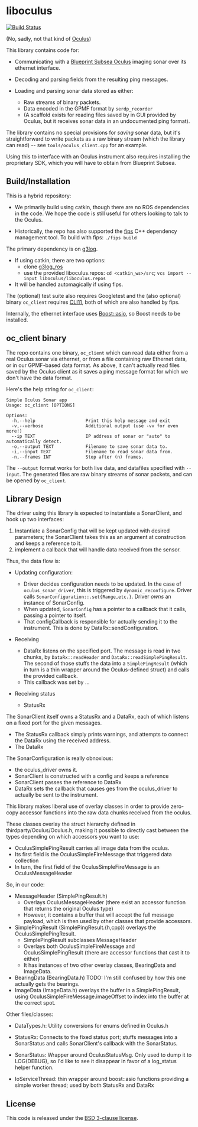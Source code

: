
# liboculus

[![Build Status](https://github.drone.camhd.science/api/badges/apl-ocean-engineering/liboculus/status.svg)](https://github.drone.camhd.science/apl-ocean-engineering/liboculus)

(No, sadly, not that kind of [Oculus](https://www.oculus.com/))

This library contains code for:

  - Communicating with a [Blueprint Subsea Oculus](https://www.blueprintsubsea.com/oculus/index.php) imaging sonar over
    its ethernet interface.

  - Decoding and parsing fields from the resulting ping messages.

  - Loading and parsing sonar data stored as either:
    - Raw streams of binary packets.
    - Data encoded in the GPMF format by `serdp_recorder`
    - (A scaffold exists for reading files saved by in GUI provided by Oculus,
      but it receives sonar data in an undocumented ping format).

The library contains no special provisions for _saving_ sonar data,
but it's straightforward to write packets as a raw binary stream
(which the library can read) -- see `tools/oculus_client.cpp` for an example.

Using this to interface with an Oculus instrument also requires installing the proprietary SDK, which you will have to obtain from Blueprint Subsea.

## Build/Installation

This is a hybrid repository:

* We primarily build using catkin, though there are no ROS dependencies in the code. We hope the code is still useful for others looking to talk to the Oculus.

* Historically, the repo has also supported the [fips](http://floooh.github.io/fips/) C++ dependency management tool. To build with fips: `./fips build`

The primary dependency is on [g3log](https://github.com/KjellKod/g3log).
* If using catkin, there are two options:
  * clone [g3log_ros](https://gitlab.com/apl-ocean-engineering/g3log_ros)
  * use the provided liboculus.repos: `cd <catkin_ws>/src`; `vcs import --input liboculus/liboculus.repos`
* It will be handled automagically if using fips.

The (optional) test suite also requires Googletest and the (also optional)
binary `oc_client` requires [CLI11](https://github.com/CLIUtils/CLI11),
both of which are also handled by fips.

Internally, the ethernet interface uses
[Boost::asio](https://www.boost.org/doc/libs/1_66_0/doc/html/boost_asio.html),
so Boost needs to be installed.



## oc_client binary

The repo contains one binary, `oc_client` which can read data either from a
real Oculus sonar via ethernet, or from a file containing raw Ethernet
data, or in our GPMF-based data format.   As above, it can't actually read
files saved by the Oculus client as it saves a ping message format for which
we don't have the data format.

Here's the help string for `oc_client`:

    Simple Oculus Sonar app
    Usage: oc_client [OPTIONS]

    Options:
      -h,--help                   Print this help message and exit
      -v,--verbose                Additional output (use -vv for even more!)
      --ip TEXT                   IP address of sonar or "auto" to automatically detect.
      -o,--output TEXT            Filename to save sonar data to.
      -i,--input TEXT             Filename to read sonar data from.
      -n,--frames INT             Stop after (n) frames.


The `--output` format works for both live data, and datafiles
specified with `--input`.  The generated files are raw binary
streams of sonar packets, and can be opened by `oc_client`.

## Library Design

The driver using this library is expected to instantiate a SonarClient, and hook up two interfaces:
1. Instantiate a SonarConfig that will be kept updated with desired parameters; the SonarClient takes this as an argument at construction and keeps a reference to it.
1. implement a callback that will handle data received from the sensor.

Thus, the data flow is:
* Updating configuration:
  - Driver decides configuration needs to be updated. In the case of `oculus_sonar_driver`, this is triggered by `dynamic_reconfigure`. Driver calls `SonarConfiguration::.set{Range,etc.}`. Driver *owns* an instance of SonarConfig.
  - When updated, `SonarConfig` has a pointer to a callback that it calls, passing a pointer to itself.
  - That configCallback is responsible for actually sending it to the instrument. This is done by DataRx::sendConfiguration.
* Receiving
  - DataRx listens on the specified port. The message is read in two chunks, by `DataRx::readHeader` and `DataRx::readSimplePingResult`. The second of those stuffs the data into a `SimplePingResult` (which in turn is a thin wrapper around the Oculus-defined struct) and calls the provided callback.
  - This callback was set by ...

* Receiving status
  - StatusRx

The SonarClient itself owns a StatusRx and a DataRx, each of which listens on a fixed port for the given messages.
* The StatusRx callback simply prints warnings, and attempts to connect the DataRx using the received address.
* The DataRx


The SonarConfiguration is really obnoxious:
* the oculus_driver owns it.
* SonarClient is constructed with a config and keeps a reference
* SonarClient passes the reference to DataRx
* DataRx sets the callback that causes ges from the oculus_driver to actually be sent to the instrument.



This library makes liberal use of overlay classes in order to provide
zero-copy accessor functions into the raw data chunks received from
the oculus.

These classes overlay the struct hierarchy defined in
thirdparty/Oculus/Oculus.h, making it possible to directly cast between the types depending on which accessors you want to use:
* OculusSimplePingResult carries all image data from the oculus.
* Its first field is the OculusSimpleFireMessage that triggered data collection
* In turn, the first field of the OculusSimpleFireMessage is an OculusMessageHeader

So, in our code:
* MessageHeader (SimplePingResult.h)
  * Overlays OculusMessageHeader (there exist an accessor function that returns the original Oculus type)
  * However, it contains a buffer that will accept the full message payload, which is then used by other classes that provide accessors.
* SimplePingResult (SimplePingResult.{h,cpp}) overlays the OculusSimplePingResult.
  * SimplePingResult subclasses MessageHeader
  * Overlays both OculusSimpleFireMessage and OculusSimplePingResult (there are accessor functions that cast it to either)
  * It has instances of two other overlay classes, BearingData and ImageData.
* BearingData (BearingData.h) TODO: I'm still confused by how this one actually gets the bearings.
* ImageData (ImageData.h) overlays the buffer in a SimplePingResult, using OculusSimpleFireMessage.imageOffset to index into the buffer at the correct spot.


Other files/classes:
* DataTypes.h: Utility conversions for enums defined in Oculus.h

* StatusRx: Connects to the fixed status port; stuffs messages into a SonarStatus and calls SonarClient's callback with the SonarStatus.
* SonarStatus: Wrapper around OculusStatusMsg. Only used to dump it to LOG(DEBUG), so I'd like to see it disappear in favor of a log_status helper function.

* IoServiceThread: thin wrapper around boost::asio functions providing a simple worker thread; used by both StatusRx and DataRx


## License

This code is released under the [BSD 3-clause license](LICENSE).
